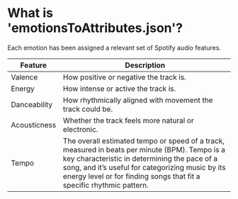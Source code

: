 # What is 'emotionsToAttributes.json'?

Each emotion has been assigned a relevant set of Spotify audio features.

| Feature | Description |
| --- | --- |
| Valence | How positive or negative the track is. |
| Energy | How intense or active the track is. |
| Danceability | How rhythmically aligned with movement the track could be. |
| Acousticness | Whether the track feels more natural or electronic. |
| Tempo | The overall estimated tempo or speed of a track, measured in beats per minute (BPM). Tempo is a key characteristic in determining the pace of a song, and it’s useful for categorizing music by its energy level or for finding songs that fit a specific rhythmic pattern. |

